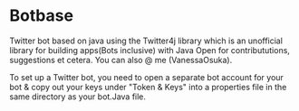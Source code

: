 # Botbase
Twitter bot based on java using the Twitter4j library which is an unofficial library for building apps(Bots inclusive) with Java 
Open for contribututions, suggestions et cetera. 
You can also @ me (VanessaOsuka).

To set up a Twitter bot, you need to open a separate bot account for your bot & copy out your keys under "Token & Keys" into a properties file in the same directory as your bot.Java file.
